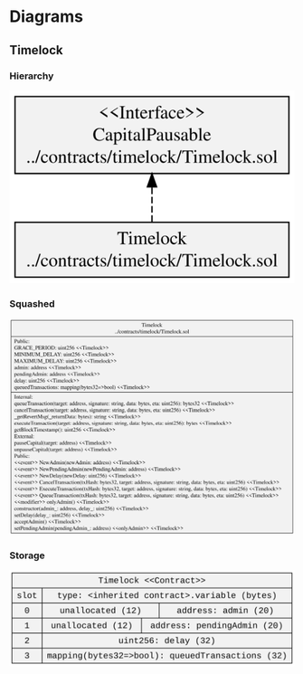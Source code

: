 # Diagrams

## Timelock

### Hierarchy

![Timelock Hierarchy](../../docs/TimelockHierarchy.svg)

### Squashed

![Timelock Squashed](../../docs/TimelockSquashed.svg)

### Storage

![Timelock Storage](../../docs/TimelockStorage.svg)
